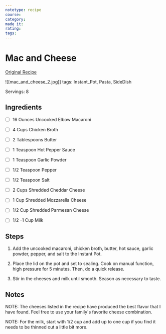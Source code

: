 ```yaml
---
notetype: recipe
course:
category:
made it:
rating:
tags:
---
```

# Mac and Cheese

[Original Recipe](https://thesaltymarshmallow.com/instant-pot-mac-and-cheese)

![[mac_and_cheese_2.jpg]]
tags: Instant_Pot, Pasta, SideDish

Servings: 8

## Ingredients
- [ ] 16 Ounces Uncooked Elbow Macaroni- [ ] 4 Cups Chicken Broth- [ ] 2 Tablespoons Butter- [ ] 1 Teaspoon Hot Pepper Sauce- [ ] 1 Teaspoon Garlic Powder- [ ] 1/2 Teaspoon Pepper- [ ] 1/2 Teaspoon Salt- [ ] 2 Cups Shredded Cheddar Cheese- [ ] 1 Cup Shredded Mozzarella Cheese- [ ] 1/2 Cup Shredded Parmesan Cheese- [ ] 1/2 -1 Cup Milk

## Steps
1) Add the uncooked macaroni, chicken broth, butter, hot sauce, garlic powder, pepper, and salt to the Instant Pot.

2) Place the lid on the pot and set to sealing. Cook on manual function, high pressure for 5 minutes. Then, do a quick release.

3) Stir in the cheeses and milk until smooth. Season as necessary to taste.


## Notes
NOTE: The cheeses listed in the recipe have produced the best flavor that I have found. Feel free to use your family's favorite cheese combination.

NOTE: For the milk, start with 1/2 cup and add up to one cup if you find it needs to be thinned out a little bit more.

